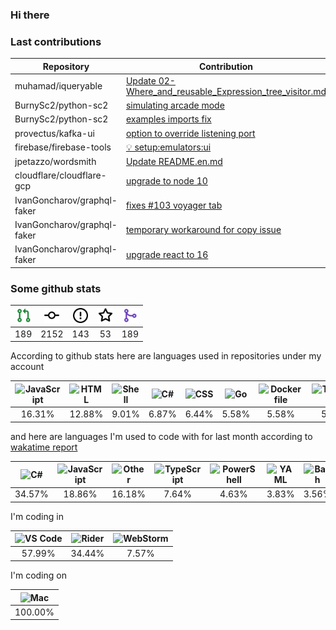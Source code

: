 ### Hi there

### Last contributions

| Repository                  | Contribution                                                                                            |
| --------------------------- | ------------------------------------------------------------------------------------------------------- |
| muhamad/iqueryable          | [Update 02-Where_and_reusable_Expression_tree_visitor.md](https://github.com/muhamad/iqueryable/pull/1) |
| BurnySc2/python-sc2         | [simulating arcade mode](https://github.com/BurnySc2/python-sc2/pull/118)                               |
| BurnySc2/python-sc2         | [examples imports fix](https://github.com/BurnySc2/python-sc2/pull/116)                                 |
| provectus/kafka-ui          | [option to override listening port](https://github.com/provectus/kafka-ui/pull/604)                     |
| firebase/firebase-tools     | [💡 setup:emulators:ui](https://github.com/firebase/firebase-tools/pull/3152)                           |
| jpetazzo/wordsmith          | [Update README.en.md](https://github.com/jpetazzo/wordsmith/pull/4)                                     |
| cloudflare/cloudflare-gcp   | [upgrade to node 10](https://github.com/cloudflare/cloudflare-gcp/pull/45)                              |
| IvanGoncharov/graphql-faker | [fixes #103 voyager tab](https://github.com/IvanGoncharov/graphql-faker/pull/116)                       |
| IvanGoncharov/graphql-faker | [temporary workaround for copy issue](https://github.com/IvanGoncharov/graphql-faker/pull/115)          |
| IvanGoncharov/graphql-faker | [upgrade react to 16](https://github.com/IvanGoncharov/graphql-faker/pull/111)                          |

### Some github stats

| <img src="assets/icons/pullrequest.svg" width="24" height="24" alt="requests" title="requests" /> | <img src="assets/icons/commit.svg" width="24" height="24" alt="commits" title="commits" /> | <img src="assets/icons/issue.svg" width="24" height="24" alt="issues" title="issues" /> | <img src="assets/icons/star.svg" width="24" height="24" alt="stars" title="stars" /> | <img src="assets/icons/merge.svg" width="24" height="24" alt="contributions" title="contributions" /> |
| :-----------------------------------------------------------------------------------------------: | :----------------------------------------------------------------------------------------: | :-------------------------------------------------------------------------------------: | :----------------------------------------------------------------------------------: | :---------------------------------------------------------------------------------------------------: |
|                                                189                                                |                                            2152                                            |                                           143                                           |                                          53                                          |                                                  189                                                  |

According to github stats here are languages used in repositories under my account

| <img src="https://upload.wikimedia.org/wikipedia/commons/9/99/Unofficial_JavaScript_logo_2.svg" width="24" height="24" alt="JavaScript" title="JavaScript" /> | <img src="https://upload.wikimedia.org/wikipedia/commons/6/61/HTML5_logo_and_wordmark.svg" width="24" height="24" alt="HTML" title="HTML" /> | <img src="https://www.svgrepo.com/show/149905/txt-file-symbol.svg" width="24" height="24" alt="Shell" title="Shell" /> | <img src="https://upload.wikimedia.org/wikipedia/commons/a/a3/.NET_Logo.svg" width="24" height="24" alt="C#" title="C#" /> | <img src="https://cdn1.iconfinder.com/data/icons/logotypes/32/badge-css-3-256.png" width="24" height="24" alt="CSS" title="CSS" /> | <img src="https://upload.wikimedia.org/wikipedia/commons/0/05/Go_Logo_Blue.svg" width="24" height="24" alt="Go" title="Go" /> | <img src="https://www.svgrepo.com/show/149905/txt-file-symbol.svg" width="24" height="24" alt="Dockerfile" title="Dockerfile" /> | <img src="https://upload.wikimedia.org/wikipedia/commons/4/4c/Typescript_logo_2020.svg" width="24" height="24" alt="TypeScript" title="TypeScript" /> | <img src="https://upload.wikimedia.org/wikipedia/commons/c/c3/Python-logo-notext.svg" width="24" height="24" alt="Python" title="Python" /> | <img src="https://upload.wikimedia.org/wikipedia/commons/2/27/PHP-logo.svg" width="24" height="24" alt="PHP" title="PHP" /> |
| :-----------------------------------------------------------------------------------------------------------------------------------------------------------: | :------------------------------------------------------------------------------------------------------------------------------------------: | :--------------------------------------------------------------------------------------------------------------------: | :------------------------------------------------------------------------------------------------------------------------: | :--------------------------------------------------------------------------------------------------------------------------------: | :---------------------------------------------------------------------------------------------------------------------------: | :------------------------------------------------------------------------------------------------------------------------------: | :---------------------------------------------------------------------------------------------------------------------------------------------------: | :-----------------------------------------------------------------------------------------------------------------------------------------: | :-------------------------------------------------------------------------------------------------------------------------: |
|                                                                             16.31%                                                                            |                                                                    12.88%                                                                    |                                                          9.01%                                                         |                                                            6.87%                                                           |                                                                6.44%                                                               |                                                             5.58%                                                             |                                                               5.58%                                                              |                                                                         5.15%                                                                         |                                                                    4.72%                                                                    |                                                            4.72%                                                            |

and here are languages I'm used to code with for last month according to [wakatime report](https://wakatime.com/@mac)

| <img src="https://upload.wikimedia.org/wikipedia/commons/a/a3/.NET_Logo.svg" width="24" height="24" alt="C#" title="C#" /> | <img src="https://upload.wikimedia.org/wikipedia/commons/9/99/Unofficial_JavaScript_logo_2.svg" width="24" height="24" alt="JavaScript" title="JavaScript" /> | <img src="https://www.svgrepo.com/show/149905/txt-file-symbol.svg" width="24" height="24" alt="Other" title="Other" /> | <img src="https://upload.wikimedia.org/wikipedia/commons/4/4c/Typescript_logo_2020.svg" width="24" height="24" alt="TypeScript" title="TypeScript" /> | <img src="https://www.svgrepo.com/show/149905/txt-file-symbol.svg" width="24" height="24" alt="PowerShell" title="PowerShell" /> | <img src="https://upload.wikimedia.org/wikipedia/commons/6/63/YAML_logo_in_SVG_format.svg" width="24" height="24" alt="YAML" title="YAML" /> | <img src="https://upload.wikimedia.org/wikipedia/commons/4/4b/Bash_Logo_Colored.svg" width="24" height="24" alt="Bash" title="Bash" /> | <img src="https://upload.wikimedia.org/wikipedia/commons/6/61/HTML5_logo_and_wordmark.svg" width="24" height="24" alt="HTML" title="HTML" /> | <img src="https://upload.wikimedia.org/wikipedia/commons/c/c9/JSON_vector_logo.svg" width="24" height="24" alt="JSON" title="JSON" /> | <img src="https://upload.wikimedia.org/wikipedia/commons/0/05/Go_Logo_Blue.svg" width="24" height="24" alt="Go" title="Go" /> |
| :------------------------------------------------------------------------------------------------------------------------: | :-----------------------------------------------------------------------------------------------------------------------------------------------------------: | :--------------------------------------------------------------------------------------------------------------------: | :---------------------------------------------------------------------------------------------------------------------------------------------------: | :------------------------------------------------------------------------------------------------------------------------------: | :------------------------------------------------------------------------------------------------------------------------------------------: | :------------------------------------------------------------------------------------------------------------------------------------: | :------------------------------------------------------------------------------------------------------------------------------------------: | :-----------------------------------------------------------------------------------------------------------------------------------: | :---------------------------------------------------------------------------------------------------------------------------: |
|                                                           34.57%                                                           |                                                                             18.86%                                                                            |                                                         16.18%                                                         |                                                                         7.64%                                                                         |                                                               4.63%                                                              |                                                                     3.83%                                                                    |                                                                  3.56%                                                                 |                                                                     2.73%                                                                    |                                                                 2.64%                                                                 |                                                             1.31%                                                             |

I'm coding in

| <img src="https://upload.wikimedia.org/wikipedia/commons/9/9a/Visual_Studio_Code_1.35_icon.svg" width="24" height="24" alt="VS Code" title="VS Code" /> | <img src="https://resources.jetbrains.com/storage/products/company/brand/logos/Rider_icon.svg" width="24" height="24" alt="Rider" title="Rider" /> | <img src="https://resources.jetbrains.com/storage/products/company/brand/logos/WebStorm_icon.svg" width="24" height="24" alt="WebStorm" title="WebStorm" /> |
| :-----------------------------------------------------------------------------------------------------------------------------------------------------: | :------------------------------------------------------------------------------------------------------------------------------------------------: | :---------------------------------------------------------------------------------------------------------------------------------------------------------: |
|                                                                          57.99%                                                                         |                                                                       34.44%                                                                       |                                                                            7.57%                                                                            |

I'm coding on

| <img src="https://upload.wikimedia.org/wikipedia/commons/f/fa/Apple_logo_black.svg" width="24" height="24" alt="Mac" title="Mac" /> |
| :---------------------------------------------------------------------------------------------------------------------------------: |
|                                                               100.00%                                                               |
